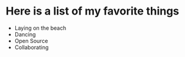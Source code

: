 # Here is a list of my favorite things
- Laying on the beach
- Dancing
- Open Source
- Collaborating
